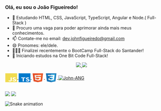 ### Olá, eu sou o João Figueiredo!

- 🌱 Estudando HTML, CSS, JavaScript, TypeScript, Angular e Node.( Full-Stack )
- 👯 Procuro uma vaga para poder aprimorar ainda mais meus conhecimentos. 
- 📫 Contate-me no email: dev.johnfigueiredo@gmail.com
- 😄 Pronomes: ele/dele.
- 👨🏽‍💻 Finalizei recentemente o BootCamp Full-Stack do Santander!
- 🧠 Iniciando estudos na One Bit Code Full-Stack!

<div align="center">
  <a href="https://github.com/JohnFigueiredu">
  <img height="180em" src="https://github-readme-stats.vercel.app/api?username=JohnFigueiredu&show_icons=true&theme=tokyonight&include_all_commits=true&count_private=true"/>
  <img height="180em" src="https://github-readme-stats.vercel.app/api/top-langs/?username=JohnFigueiredu&layout=compact&langs_count=7&theme=tokyonight"/>
</div>


<div style="display: inline_block"><br>
  <img align="center" alt="John-Js" height="30" width="40" src="https://raw.githubusercontent.com/devicons/devicon/master/icons/javascript/javascript-plain.svg">
  <img align="center" alt="John-Ts" height="30" width="40" src="https://raw.githubusercontent.com/devicons/devicon/master/icons/typescript/typescript-plain.svg">
  <img align="center" alt="John-HTML" height="30" width="40" src="https://raw.githubusercontent.com/devicons/devicon/master/icons/html5/html5-original.svg">
  <img align="center" alt="John-CSS" height="30" width="40" src="https://raw.githubusercontent.com/devicons/devicon/master/icons/css3/css3-original.svg">
  <img align="center" alt="John-ANG" height="30" width="40" src="https://cdn.jsdelivr.net/gh/devicons/devicon/icons/angularjs/angularjs-original.svg">          
</div>

##

<div> 
  <a href = "mailto:dev.johnfigueiredo@gmail.com"><img src="https://img.shields.io/badge/-Gmail-%23333?style=for-the-badge&logo=gmail&logoColor=white" target="_blank"></a>
  <a href="https://www.linkedin.com/in/jo%C3%A3o-paulo-nunes-figueiredo-4a26181a1/" target="_blank"><img src="https://img.shields.io/badge/-LinkedIn-%230077B5?style=for-the-badge&logo=linkedin&logoColor=white" target="_blank"></a>
</div>

![Snake animation](https://github.com/JohnFigueiredu/JohnFigueiredu/blob/output/github-contribution-grid-snake.svg)
